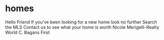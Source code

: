 # homes 
Hello Friend
If you've been looking for a new home look no further
Search the MLS 
Contact us to see what your home is worth
Nicole Merigelli-Realty World C. Bagans First
